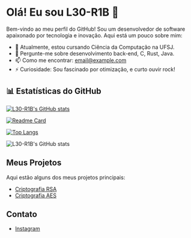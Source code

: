 # Olá! Eu sou L30-R1B 👋

Bem-vindo ao meu perfil do GitHub! Sou um desenvolvedor de software apaixonado por tecnologia e inovação. Aqui está um pouco sobre mim:

- 🔭 Atualmente, estou cursando Ciência da Computação na UFSJ.
- 💬 Pergunte-me sobre desenvolvimento back-end, C, Rust, Java.
- 📫 Como me encontrar: [email@example.com](mailto:email@example.com)
- ⚡ Curiosidade: Sou fascinado por otimização, e curto ouvir rock!


## 📊 Estatísticas do GitHub

[![L30-R1B's GitHub stats](https://github-readme-stats.vercel.app/api?username=L30-R1B&show_icons=true&theme=tokyonight)](https://github.com/L30-R1B/github-readme-stats)

[![Readme Card](https://github-readme-stats.vercel.app/api/pin/?username=L30-R1B&repo=github-readme-stats&theme=tokyonight)](https://github.com/L30-R1B/github-readme-stats)

[![Top Langs](https://github-readme-stats.vercel.app/api/top-langs/?username=L30-R1B&layout=compact&theme=tokyonight)](https://github.com/L30-R1B/github-readme-stats)

![L30-R1B's GitHub stats](https://github-readme-stats.vercel.app/api?username=L30-R1B&show_icons=true&theme=tokyonight&hide=contribs,prs)

## Meus Projetos

Aqui estão alguns dos meus projetos principais:

- [Criptografia RSA](https://github.com/L30-R1B/RSA)
- [Criptografia AES](https://github.com/L30-R1B/AES)

## Contato

- [Instagram](https://www.instagram.com/leo_rib3/)
